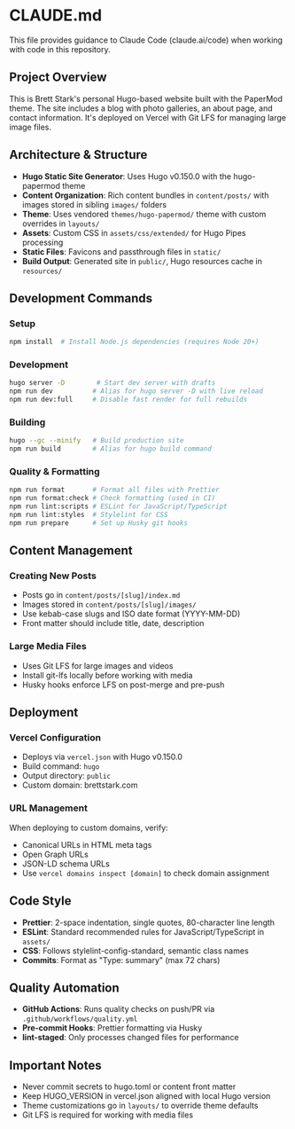 # CLAUDE.md

This file provides guidance to Claude Code (claude.ai/code) when working with code in this repository.

## Project Overview

This is Brett Stark's personal Hugo-based website built with the PaperMod theme. The site includes a blog with photo galleries, an about page, and contact information. It's deployed on Vercel with Git LFS for managing large image files.

## Architecture & Structure

- **Hugo Static Site Generator**: Uses Hugo v0.150.0 with the hugo-papermod theme
- **Content Organization**: Rich content bundles in `content/posts/` with images stored in sibling `images/` folders
- **Theme**: Uses vendored `themes/hugo-papermod/` theme with custom overrides in `layouts/`
- **Assets**: Custom CSS in `assets/css/extended/` for Hugo Pipes processing
- **Static Files**: Favicons and passthrough files in `static/`
- **Build Output**: Generated site in `public/`, Hugo resources cache in `resources/`

## Development Commands

### Setup

```bash
npm install  # Install Node.js dependencies (requires Node 20+)
```

### Development

```bash
hugo server -D        # Start dev server with drafts
npm run dev          # Alias for hugo server -D with live reload
npm run dev:full     # Disable fast render for full rebuilds
```

### Building

```bash
hugo --gc --minify   # Build production site
npm run build        # Alias for hugo build command
```

### Quality & Formatting

```bash
npm run format       # Format all files with Prettier
npm run format:check # Check formatting (used in CI)
npm run lint:scripts # ESLint for JavaScript/TypeScript
npm run lint:styles  # Stylelint for CSS
npm run prepare      # Set up Husky git hooks
```

## Content Management

### Creating New Posts

- Posts go in `content/posts/[slug]/index.md`
- Images stored in `content/posts/[slug]/images/`
- Use kebab-case slugs and ISO date format (YYYY-MM-DD)
- Front matter should include title, date, description

### Large Media Files

- Uses Git LFS for large images and videos
- Install git-lfs locally before working with media
- Husky hooks enforce LFS on post-merge and pre-push

## Deployment

### Vercel Configuration

- Deploys via `vercel.json` with Hugo v0.150.0
- Build command: `hugo`
- Output directory: `public`
- Custom domain: brettstark.com

### URL Management

When deploying to custom domains, verify:

- Canonical URLs in HTML meta tags
- Open Graph URLs
- JSON-LD schema URLs
- Use `vercel domains inspect [domain]` to check domain assignment

## Code Style

- **Prettier**: 2-space indentation, single quotes, 80-character line length
- **ESLint**: Standard recommended rules for JavaScript/TypeScript in `assets/`
- **CSS**: Follows stylelint-config-standard, semantic class names
- **Commits**: Format as "Type: summary" (max 72 chars)

## Quality Automation

- **GitHub Actions**: Runs quality checks on push/PR via `.github/workflows/quality.yml`
- **Pre-commit Hooks**: Prettier formatting via Husky
- **lint-staged**: Only processes changed files for performance

## Important Notes

- Never commit secrets to hugo.toml or content front matter
- Keep HUGO_VERSION in vercel.json aligned with local Hugo version
- Theme customizations go in `layouts/` to override theme defaults
- Git LFS is required for working with media files
